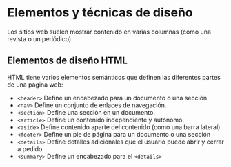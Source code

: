 # Elementos y técnicas de diseño
Los sitios web suelen mostrar contenido en varias columnas (como una revista o un periódico).

## Elementos de diseño HTML

HTML tiene varios elementos semánticos que definen las diferentes partes de una página web:

- `<header>` Define un encabezado para un documento o una sección
- `<nav>` Define un conjunto de enlaces de navegación.
- `<section>` Define una sección en un documento.
- `<article>` Define un contenido independiente y autónomo.
- `<aside>` Define contenido aparte del contenido (como una barra lateral)
- `<footer>` Define un pie de página para un documento o una sección
- `<details>` Define detalles adicionales que el usuario puede abrir y cerrar a pedido
- `<summary>` Define un encabezado para el `<details>`
